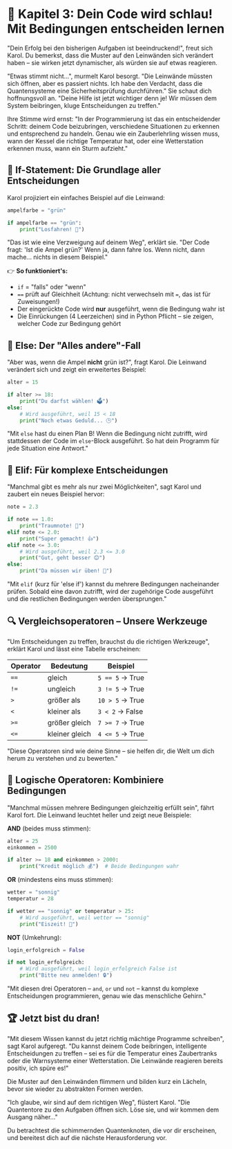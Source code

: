 # 🧠 Kapitel 3: Dein Code wird schlau! Mit Bedingungen entscheiden lernen

"Dein Erfolg bei den bisherigen Aufgaben ist beeindruckend!", freut sich Karol. Du bemerkst, dass die Muster auf den Leinwänden sich verändert haben – sie wirken jetzt dynamischer, als würden sie auf etwas reagieren.

"Etwas stimmt nicht...", murmelt Karol besorgt. "Die Leinwände müssten sich öffnen, aber es passiert nichts. Ich habe den Verdacht, dass die Quantensysteme eine Sicherheitsprüfung durchführen." Sie schaut dich hoffnungsvoll an. "Deine Hilfe ist jetzt wichtiger denn je! Wir müssen dem System beibringen, kluge Entscheidungen zu treffen."

Ihre Stimme wird ernst: "In der Programmierung ist das ein entscheidender Schritt: deinem Code beizubringen, verschiedene Situationen zu erkennen und entsprechend zu handeln. Genau wie ein Zauberlehrling wissen muss, wann der Kessel die richtige Temperatur hat, oder eine Wetterstation erkennen muss, wann ein Sturm aufzieht."

## 🚦 If-Statement: Die Grundlage aller Entscheidungen

Karol projiziert ein einfaches Beispiel auf die Leinwand:

```python
ampelfarbe = "grün"

if ampelfarbe == "grün":
    print("Losfahren! 🚗")
```

"Das ist wie eine Verzweigung auf deinem Weg", erklärt sie. "Der Code fragt: 'Ist die Ampel grün?' Wenn ja, dann fahre los. Wenn nicht, dann mache... nichts in diesem Beispiel."

👉 **So funktioniert's:**

- `if` = "falls" oder "wenn"
- `==` prüft auf Gleichheit (Achtung: nicht verwechseln mit `=`, das ist für Zuweisungen!)
- Der eingerückte Code wird **nur** ausgeführt, wenn die Bedingung wahr ist
- Die Einrückungen (4 Leerzeichen) sind in Python Pflicht – sie zeigen, welcher Code zur Bedingung gehört

## 🚧 Else: Der "Alles andere"-Fall

"Aber was, wenn die Ampel **nicht** grün ist?", fragt Karol. Die Leinwand verändert sich und zeigt ein erweitertes Beispiel:

```python
alter = 15

if alter >= 18:
    print("Du darfst wählen! 🗳️")
else:
    # Wird ausgeführt, weil 15 < 18
    print("Noch etwas Geduld... 🕒")
```

"Mit `else` hast du einen Plan B! Wenn die Bedingung nicht zutrifft, wird stattdessen der Code im `else`-Block ausgeführt. So hat dein Programm für jede Situation eine Antwort."

## 🔄 Elif: Für komplexe Entscheidungen

"Manchmal gibt es mehr als nur zwei Möglichkeiten", sagt Karol und zaubert ein neues Beispiel hervor:

```python
note = 2.3

if note == 1.0:
    print("Traumnote! 🌟")
elif note <= 2.0:
    print("Super gemacht! 👍")
elif note <= 3.0:
    # Wird ausgeführt, weil 2.3 <= 3.0
    print("Gut, geht besser 😊")
else:
    print("Da müssen wir üben! 💪")
```

"Mit `elif` (kurz für 'else if') kannst du mehrere Bedingungen nacheinander prüfen. Sobald eine davon zutrifft, wird der zugehörige Code ausgeführt und die restlichen Bedingungen werden übersprungen."

## 🔍 Vergleichsoperatoren – Unsere Werkzeuge

"Um Entscheidungen zu treffen, brauchst du die richtigen Werkzeuge", erklärt Karol und lässt eine Tabelle erscheinen:

| Operator | Bedeutung      | Beispiel        |
| -------- | -------------- | --------------- |
| `==`     | gleich         | `5 == 5` → True |
| `!=`     | ungleich       | `3 != 5` → True |
| `>`      | größer als     | `10 > 5` → True |
| `<`      | kleiner als    | `3 < 2` → False |
| `>=`     | größer gleich  | `7 >= 7` → True |
| `<=`     | kleiner gleich | `4 <= 5` → True |

"Diese Operatoren sind wie deine Sinne – sie helfen dir, die Welt um dich herum zu verstehen und zu bewerten."

## 🧩 Logische Operatoren: Kombiniere Bedingungen

"Manchmal müssen mehrere Bedingungen gleichzeitig erfüllt sein", fährt Karol fort. Die Leinwand leuchtet heller und zeigt neue Beispiele:

**AND** (beides muss stimmen):

```python
alter = 25
einkommen = 2500

if alter >= 18 and einkommen > 2000:
    print("Kredit möglich 💰")  # Beide Bedingungen wahr
```

**OR** (mindestens eins muss stimmen):

```python
wetter = "sonnig"
temperatur = 28

if wetter == "sonnig" or temperatur > 25:
    # Wird ausgeführt, weil wetter == "sonnig"
    print("Eiszeit! 🍦")
```

**NOT** (Umkehrung):

```python
login_erfolgreich = False

if not login_erfolgreich:
    # Wird ausgeführt, weil login_erfolgreich False ist
    print("Bitte neu anmelden! 🔒")
```

"Mit diesen drei Operatoren – `and`, `or` und `not` – kannst du komplexe Entscheidungen programmieren, genau wie das menschliche Gehirn."

## 🏆 Jetzt bist du dran!

"Mit diesem Wissen kannst du jetzt richtig mächtige Programme schreiben", sagt Karol aufgeregt. "Du kannst deinem Code beibringen, intelligente Entscheidungen zu treffen – sei es für die Temperatur eines Zaubertranks oder die Warnsysteme einer Wetterstation. Die Leinwände reagieren bereits positiv, ich spüre es!"

Die Muster auf den Leinwänden flimmern und bilden kurz ein Lächeln, bevor sie wieder zu abstrakten Formen werden.

"Ich glaube, wir sind auf dem richtigen Weg", flüstert Karol. "Die Quantentore zu den Aufgaben öffnen sich. Löse sie, und wir kommen dem Ausgang näher..."

Du betrachtest die schimmernden Quantenknoten, die vor dir erscheinen, und bereitest dich auf die nächste Herausforderung vor.
